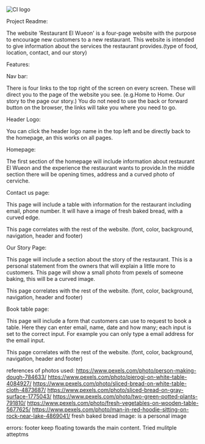 ![CI logo](https://codeinstitute.s3.amazonaws.com/fullstack/ci_logo_small.png)


Project Readme:

The website 'Restaurant El Wueon' is a four-page website with the purpose to encourage new customers to a new restaurant. This website is intended to give information about the services the restaurant provides.(type of food, location, contact, and our story)

Features:

Nav bar:

There is four links to the top right of the screen on every screen. These will direct you to the page of the website you see. (e.g.Home to Home. Our story to the page our story.) You do not need to use the back or forward button on the browser, the links will take you where you need to go.

Header Logo:

You can click the header logo name in the top left and be directly back to the homepage, an this works on all pages.

Homepage:

The first section of the homepage will include information about restaurant El Wueon and the experience the restaurant wants to provide.In the middle section there will be  opening times, address and a curved photo of cerviche.

Contact us page:

This page will include a table with information for the restaurant including email, phone number.
It will have a image of fresh baked bread, with a curved edge.

This page correlates with the rest of the website. (font, color, background, navigation, header and footer)

Our Story Page:

This page will include a section about the story of the restaurant. This is a personal statement from the owners that will explain a little more to customers. This page will show a small photo from pexels of someone baking, this will be a curved image.

This page correlates with the rest of the website. (font, color, background, navigation, header and footer)

Book table page:

This page will include a form that customers can use to request to book a table. 
Here they can enter email, name, date and how many; each input is set to the correct input. For example you can only type a email address for the email input.

This page correlates with the rest of the website. (font, color, background, navigation, header and footer)


references of photos used:
https://www.pexels.com/photo/person-making-dough-784633/
https://www.pexels.com/photo/pierogi-on-white-table-4084927/
https://www.pexels.com/photo/sliced-bread-on-white-table-cloth-4873687/
https://www.pexels.com/photo/sliced-bread-on-gray-surface-1775043/
https://www.pexels.com/photo/two-green-potted-plants-791810/
https://www.pexels.com/photo/fresh-vegetables-on-wooden-table-5677625/
https://www.pexels.com/photo/man-in-red-hoodie-sitting-on-rock-near-lake-4869041/ 
fresh baked bread image: is a personal image

errors: footer keep floating towards the main content. Tried mulitple atteptms